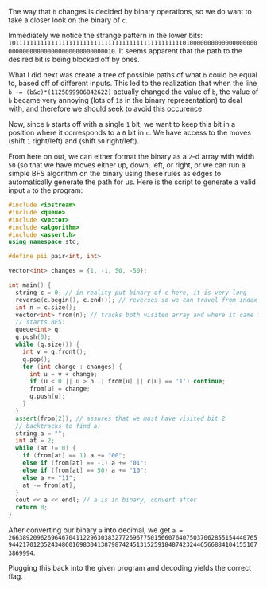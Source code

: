 The way that `b` changes is decided by binary operations, so we do want to take a closer look on the binary of `c`.

Immediately we notice the strange pattern in the lower bits: `1011111111111111111111111111111111111111111111111010000000000000000000000000000000000000000000000010`. It seems apparent that the path to the desired bit is being blocked off by ones.

What I did next was create a tree of possible paths of what `b` could be equal to, based off of different inputs. This led to the realization that when the line `b += (b&c)*(1125899906842622)` actually changed the value of `b`, the value of `b` became very annoying (lots of `1`s in the binary representation) to deal with, and therefore we should seek to avoid this occurence.

Now, since `b` starts off with a single `1` bit, we want to keep this bit in a position where it corresponds to a `0` bit in `c`. We have access to the moves (shift `1` right/left) and (shift `50` right/left).

From here on out, we can either format the binary as a `2`-d array with width `50` (so that we have moves either up, down, left, or right, or we can run a simple BFS algorithm on the binary using these rules as edges to automatically generate the path for us. Here is the script to generate a valid input `a` to the program:

```cpp
#include <iostream>
#include <queue>
#include <vector>
#include <algorithm>
#include <assert.h>
using namespace std;

#define pii pair<int, int>

vector<int> changes = {1, -1, 50, -50};

int main() {
  string c = 0; // in reality put binary of c here, it is very long
  reverse(c.begin(), c.end()); // reverses so we can travel from index 0 to index 2 instead of index -1 to index -3 (works better in my brain)
  int n = c.size();
  vector<int> from(n); // tracks both visited array and where it came from
  // starts BFS:
  queue<int> q;
  q.push(0);
  while (q.size()) {
    int v = q.front();
    q.pop();
    for (int change : changes) {
      int u = v + change;
      if (u < 0 || u > n || from[u] || c[u] == '1') continue;
      from[u] = change;
      q.push(u);
    }
  }
  assert(from[2]); // assures that we must have visited bit 2
  // backtracks to find a:
  string a = "";
  int at = 2;
  while (at != 0) {
    if (from[at] == 1) a += "00";
    else if (from[at] == -1) a += "01";
    else if (from[at] == 50) a += "10";
    else a += "11";
    at -= from[at];
  }
  cout << a << endl; // a is in binary, convert after
  return 0;
}
```

After converting our binary `a` into decimal, we get `a = 266389209626964670411229630383277269677501566076407503706285515444076594421701235243486016983041387987424513152591848742324465668841041551073869994`.

Plugging this back into the given program and decoding yields the correct flag.
